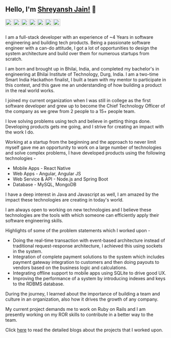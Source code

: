 ## Hello, I'm [Shreyansh Jain!](https://blog.shreyanshjain.dev/about-me) 👋

<a href="https://twitter.com/bafna_sb">
  <img align="left" alt="Shreyansh's Twitter" width="22px" src="https://cdn.jsdelivr.net/npm/simple-icons@v3/icons/twitter.svg" />
</a>
<a href="https://www.linkedin.com/in/jshreyansh">
  <img align="left" alt="Shreyansh's Linkedin" width="22px" src="https://cdn.jsdelivr.net/npm/simple-icons@v3/icons/linkedin.svg" />
</a>
<a href="https://github.com/shreyansh-jain">
  <img align="left" alt="Shreyansh's Github" width="22px" src="https://cdn.jsdelivr.net/npm/simple-icons@v3/icons/github.svg" />
</a>
<a href="https://medium.com/@shreyanshbafna">
  <img align="left" alt="Shreyansh's Medium" width="22px" src="https://cdn.jsdelivr.net/npm/simple-icons@v3/icons/medium.svg" />
</a>
<a href="https://www.instagram.com/_shreyanshbafna_">
  <img align="left" alt="Shreyansh's Instagram" width="22px" src="https://cdn.jsdelivr.net/npm/simple-icons@v3/icons/instagram.svg" />
</a>
<a href="https://www.facebook.com/bafna.shreyanshjain/">
  <img align="left" alt="Shreyansh's Facebook" width="22px" src="https://cdn.jsdelivr.net/npm/simple-icons@v3/icons/facebook.svg" />
</a>
<a href="[https://shreyansh.xyz/](https://blog.shreyanshjain.dev/about-me)">
  <img align="left" alt="Shreyansh's Facebook" width="22px" src="https://cdn.jsdelivr.net/npm/simple-icons@v3/icons/iconfinder.svg" />
</a>
<br/>
<br/>


I am a full-stack developer with an experience of ~4 Years in software engineering and building tech products. Being a passionate software engineer with a can-do attitude, I got a lot of opportunities to design the system architecture and build over them for numerous startups from scratch. 

I am born and brought up in Bhilai, India, and completed my bachelor's in engineering at Bhilai Institute of Technology, Durg, India. I am a two-time Smart India Hackathon finalist, I built a team with my mentor to participate in this contest, and this gave me an understanding of how building a product in the real world works.

I joined my current organization when I was still in college as the first software developer and grew up to become the Chief Technology Officer of the company as we grew from 2 people to a 15+ people team. 

I love solving problems using tech and believe in getting things done. Developing products gets me going, and I strive for creating an impact with the work I do. 

Working at a startup from the beginning and the approach to never limit myself gave me an opportunity to work on a large number of technologies and solve complex problems, I have developed products using the following technologies - 

- Mobile Apps - React Native
- Web Apps - Angular, Angular JS
- Web Service & API - Node.js and Spring Boot
- Database - MySQL, MongoDB

I have a deep interest in Java and Javascript as well, I am amazed by the impact these technologies are creating in today's world. 

I am always open to working on new technologies and I believe these technologies are the tools with which someone can efficiently apply their software engineering skills.

Highlights of some of the problem statements which I worked upon - 

- Doing the real-time transaction with event-based architecture instead of traditional request-response architecture, I achieved this using sockets in the system.
- Integration of complete payment solutions to the system which includes payment gateway integration to customers and then doing payouts to vendors based on the business logic and calculations.
- Integrating offline support to mobile apps using SQLite to drive good UX.
- Improving the performance of a system by introducing indexes and keys to the RDBMS database.

During the journey, I learned about the importance of building a team and culture in an organization, also how it drives the growth of any company.

My current project demands me to work on Ruby on Rails and I am presently working on my ROR skills to contribute in a better way to the team.

Click [here](https://blog.shreyanshjain.dev/) to read the detailed blogs about the projects that I worked upon.
